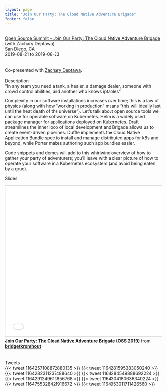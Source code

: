```yaml
---
layout: page
title: "Join Our Party: The Cloud Native Adventure Brigade"
footer: false
---
```



<br>
<div class="views-field views-field-nothing">        <span class="field-content views-field-field-details"><a href="https://sched.co/PUT7">Open Source Summit - Join Our Party: The Cloud Native Adventure Brigade</a> (with Zachary Deptawa)<br>San Diego, CA<br><span class="date-display-start">2019-08-21</span> to <span class="date-display-end">2019-08-23</span></span></div>
<br>

<br>
Co-presented with <a href="https://twitter.com/zdeptawa/">Zachary Deptawa</a>.
<br>
<br>
Description
<br>
"In any team you need a tank, a healer, a damage dealer, someone with crowd control abilities, and another who knows iptables"
<p>
Complexity in our software installations increases over time; this is a law of physics (along with how “working in production” means “this will ideally last until the heat death of the universe”). Let’s talk about open source tools we can use for operable software on Kubernetes. Helm is a widely used package manager for applications deployed on Kubernetes. Draft streamlines the inner loop of local development and Brigade allows us to create event-driven pipelines. Duffle implements the Cloud Native Application Bundle spec to install and manage distributed apps for k8s and beyond, while Porter makes authoring such app bundles easier.
<p>
Code snippets and demos will add to this whirlwind overview of how to gather your party of adventurers; you’ll leave with a clear picture of how to operate your software in a Kubernetes ecosystem (and avoid being eaten by a grue).

<br>

Slides
<br>
<iframe src="//www.slideshare.net/slideshow/embed_code/key/ra0nUoynFfXeGn" width="595" height="485" frameborder="0" marginwidth="0" marginheight="0" scrolling="no" style="border:1px solid #CCC; border-width:1px; margin-bottom:5px; max-width: 100%;" allowfullscreen> </iframe> <div style="margin-bottom:5px"> <strong> <a href="//www.slideshare.net/bridgetkromhout/join-our-party-the-cloud-native-adventure-brigade-oss-2019" title="Join Our Party: The Cloud Native Adventure Brigade (OSS 2019)" target="_blank">Join Our Party: The Cloud Native Adventure Brigade (OSS 2019)</a> </strong> from <strong><a href="https://www.slideshare.net/bridgetkromhout" target="_blank">bridgetkromhout</a></strong> </div>
<br>

<p>

Tweets
<br>
{{< tweet 1164257108872880135 >}}
{{< tweet 1164281595383050240 >}}
{{< tweet 1164282311237488640 >}}
{{< tweet 1164284549888692224 >}}
{{< tweet 1164291249613856768 >}}
{{< tweet 1164304180636340224 >}}
{{< tweet 1164755328421916672 >}}
{{< tweet 1164953011711426560 >}}

